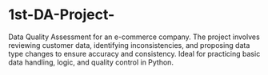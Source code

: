 # 1st-DA-Project-
Data Quality Assessment for an e-commerce company. The project involves reviewing customer data, identifying inconsistencies, and proposing data type changes to ensure accuracy and consistency. Ideal for practicing basic data handling, logic, and quality control in Python.
